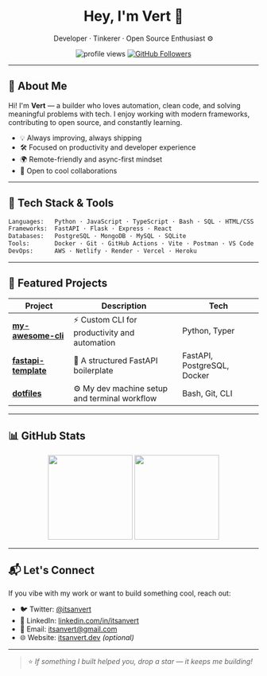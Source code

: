 <!-- GitHub Profile README for github.com/itsanvert -->

<h1 align="center">Hey, I'm Vert 👋</h1>
<p align="center">
  Developer · Tinkerer · Open Source Enthusiast ⚙️
</p>

<p align="center">
  <img src="https://komarev.com/ghpvc/?username=itsanvert&style=flat-square&color=blue" alt="profile views" />
  <a href="https://github.com/itsanvert?tab=followers">
    <img src="https://img.shields.io/github/followers/itsanvert?label=Follow&style=social" alt="GitHub Followers" />
  </a>
</p>

---

## 🧠 About Me

Hi! I'm **Vert** — a builder who loves automation, clean code, and solving meaningful problems with tech. I enjoy working with modern frameworks, contributing to open source, and constantly learning.

- 💡 Always improving, always shipping
- 🛠 Focused on productivity and developer experience
- 🌍 Remote-friendly and async-first mindset
- 🚀 Open to cool collaborations

---

## 🚀 Tech Stack & Tools

```bash
Languages:   Python · JavaScript · TypeScript · Bash · SQL · HTML/CSS
Frameworks:  FastAPI · Flask · Express · React
Databases:   PostgreSQL · MongoDB · MySQL · SQLite
Tools:       Docker · Git · GitHub Actions · Vite · Postman · VS Code
DevOps:      AWS · Netlify · Render · Vercel · Heroku
```

---

## 📂 Featured Projects

| Project | Description | Tech |
|--------|-------------|------|
| [**my-awesome-cli**](https://github.com/itsanvert/my-awesome-cli) | ⚡️ Custom CLI for productivity and automation | Python, Typer |
| [**fastapi-template**](https://github.com/itsanvert/fastapi-template) | 🧬 A structured FastAPI boilerplate | FastAPI, PostgreSQL, Docker |
| [**dotfiles**](https://github.com/itsanvert/dotfiles) | ⚙️ My dev machine setup and terminal workflow | Bash, Git, CLI |

---

## 📊 GitHub Stats

<p align="center">
  <img src="https://github-readme-stats.vercel.app/api?username=itsanvert&show_icons=true&theme=tokyonight&hide=prs" height="170px"/>
  <img src="https://github-readme-stats.vercel.app/api/top-langs/?username=itsanvert&layout=compact&theme=tokyonight" height="170px"/>
</p>

---

## 📬 Let's Connect

If you vibe with my work or want to build something cool, reach out:

- 🐦 Twitter: [@itsanvert](https://twitter.com/itsanvert)
- 💼 LinkedIn: [linkedin.com/in/itsanvert](https://www.linkedin.com/in/itsanvert)
- 📧 Email: [itsanvert@gmail.com](mailto:itsanvert@gmail.com)
- 🌐 Website: [itsanvert.dev](https://itsanvert.dev) *(optional)*

---

> ⭐️ *If something I built helped you, drop a star — it keeps me building!*
